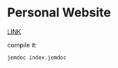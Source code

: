 # Personal Website

[LINK](https://alessandrobudroni.github.io/) 

compile it:
```
jemdoc index.jemdoc
```

